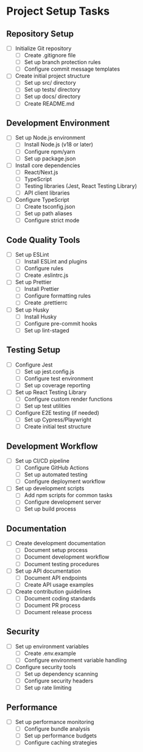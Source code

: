 # Project Setup Tasks

## Repository Setup
- [ ] Initialize Git repository
  - [ ] Create .gitignore file
  - [ ] Set up branch protection rules
  - [ ] Configure commit message templates
- [ ] Create initial project structure
  - [ ] Set up src/ directory
  - [ ] Set up tests/ directory
  - [ ] Set up docs/ directory
  - [ ] Create README.md

## Development Environment
- [ ] Set up Node.js environment
  - [ ] Install Node.js (v18 or later)
  - [ ] Configure npm/yarn
  - [ ] Set up package.json
- [ ] Install core dependencies
  - [ ] React/Next.js
  - [ ] TypeScript
  - [ ] Testing libraries (Jest, React Testing Library)
  - [ ] API client libraries
- [ ] Configure TypeScript
  - [ ] Create tsconfig.json
  - [ ] Set up path aliases
  - [ ] Configure strict mode

## Code Quality Tools
- [ ] Set up ESLint
  - [ ] Install ESLint and plugins
  - [ ] Configure rules
  - [ ] Create .eslintrc.js
- [ ] Set up Prettier
  - [ ] Install Prettier
  - [ ] Configure formatting rules
  - [ ] Create .prettierrc
- [ ] Set up Husky
  - [ ] Install Husky
  - [ ] Configure pre-commit hooks
  - [ ] Set up lint-staged

## Testing Setup
- [ ] Configure Jest
  - [ ] Set up jest.config.js
  - [ ] Configure test environment
  - [ ] Set up coverage reporting
- [ ] Set up React Testing Library
  - [ ] Configure custom render functions
  - [ ] Set up test utilities
- [ ] Configure E2E testing (if needed)
  - [ ] Set up Cypress/Playwright
  - [ ] Create initial test structure

## Development Workflow
- [ ] Set up CI/CD pipeline
  - [ ] Configure GitHub Actions
  - [ ] Set up automated testing
  - [ ] Configure deployment workflow
- [ ] Set up development scripts
  - [ ] Add npm scripts for common tasks
  - [ ] Configure development server
  - [ ] Set up build process

## Documentation
- [ ] Create development documentation
  - [ ] Document setup process
  - [ ] Document development workflow
  - [ ] Document testing procedures
- [ ] Set up API documentation
  - [ ] Document API endpoints
  - [ ] Create API usage examples
- [ ] Create contribution guidelines
  - [ ] Document coding standards
  - [ ] Document PR process
  - [ ] Document release process

## Security
- [ ] Set up environment variables
  - [ ] Create .env.example
  - [ ] Configure environment variable handling
- [ ] Configure security tools
  - [ ] Set up dependency scanning
  - [ ] Configure security headers
  - [ ] Set up rate limiting

## Performance
- [ ] Set up performance monitoring
  - [ ] Configure bundle analysis
  - [ ] Set up performance budgets
  - [ ] Configure caching strategies 